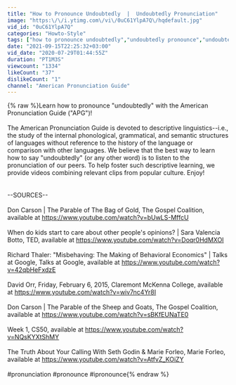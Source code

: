 ```yaml
---
title: "How to Pronounce Undoubtedly  |  Undoubtedly Pronunciation"
image: "https:\/\/i.ytimg.com\/vi\/0uC61YlpA7Q\/hqdefault.jpg"
vid_id: "0uC61YlpA7Q"
categories: "Howto-Style"
tags: ["how to pronounce undoubtedly","undoubtedly pronounce","undoubtedly pronunciation"]
date: "2021-09-15T22:25:32+03:00"
vid_date: "2020-07-29T01:44:55Z"
duration: "PT1M3S"
viewcount: "1334"
likeCount: "37"
dislikeCount: "1"
channel: "American Pronunciation Guide"
---
```

{% raw %}Learn how to pronounce &quot;undoubtedly&quot; with the American Pronunciation Guide (&quot;APG&quot;)!<br /><br />The American Pronunciation Guide is devoted to descriptive linguistics--i.e., the study of the internal phonological, grammatical, and semantic structures of languages without reference to the history of the language or comparison with other languages.  We believe that the best way to learn how to say &quot;undoubtedly&quot; (or any other word) is to listen to the pronunciation of our peers.  To help foster such descriptive learning, we provide videos combining relevant clips from popular culture.  Enjoy!<br /><br /><br />--SOURCES--<br /><br />Don Carson | The Parable of The Bag of Gold, The Gospel Coalition, available at <a rel="nofollow" target="blank" href="https://www.youtube.com/watch?v=bUwLS-MffcU">https://www.youtube.com/watch?v=bUwLS-MffcU</a><br /><br />When do kids start to care about other people's opinions? | Sara Valencia Botto, TED, available at <a rel="nofollow" target="blank" href="https://www.youtube.com/watch?v=Doqr0HdMXOI">https://www.youtube.com/watch?v=Doqr0HdMXOI</a><br /><br />Richard Thaler: &quot;Misbehaving: The Making of Behavioral Economics&quot; | Talks at Google, Talks at Google, available at <a rel="nofollow" target="blank" href="https://www.youtube.com/watch?v=42qbHeFxdzE">https://www.youtube.com/watch?v=42qbHeFxdzE</a><br /><br />David Orr, Friday, February 6, 2015, Claremont McKenna College, available at <a rel="nofollow" target="blank" href="https://www.youtube.com/watch?v=wiv7nc4Yr8I">https://www.youtube.com/watch?v=wiv7nc4Yr8I</a><br /><br />Don Carson | The Parable of the Sheep and Goats, The Gospel Coalition, available at <a rel="nofollow" target="blank" href="https://www.youtube.com/watch?v=sBKfEUNaTE0">https://www.youtube.com/watch?v=sBKfEUNaTE0</a><br /><br />Week 1, CS50, available at <a rel="nofollow" target="blank" href="https://www.youtube.com/watch?v=NQsKYXtShMY">https://www.youtube.com/watch?v=NQsKYXtShMY</a><br /><br />The Truth About Your Calling With Seth Godin &amp; Marie Forleo, Marie Forleo, available at <a rel="nofollow" target="blank" href="https://www.youtube.com/watch?v=AtfvZ_KOiZY">https://www.youtube.com/watch?v=AtfvZ_KOiZY</a><br /><br />#pronunciation #pronounce #ipronounce{% endraw %}
